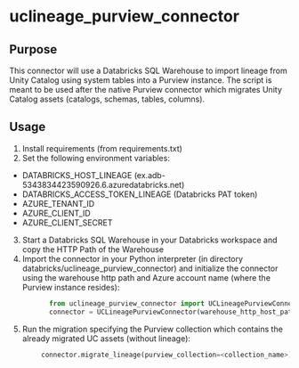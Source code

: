 # uclineage_purview_connector

## Purpose

This connector will use a Databricks SQL Warehouse to import lineage from Unity Catalog using system tables into a Purview instance. The script is meant to be used after the native Purview connector which migrates Unity Catalog assets (catalogs, schemas, tables, columns).

## Usage

1) Install requirements (from requirements.txt)
2) Set the following environment variables:
  - DATABRICKS_HOST_LINEAGE (ex.adb-5343834423590926.6.azuredatabricks.net)
  - DATABRICKS_ACCESS_TOKEN_LINEAGE (Databricks PAT token)
  - AZURE_TENANT_ID
  - AZURE_CLIENT_ID
  - AZURE_CLIENT_SECRET

3) Start a Databricks SQL Warehouse in your Databricks workspace and copy the HTTP Path of the Warehouse
4) Import the connector in your Python interpreter (in directory databricks/uclineage_purview_connector) and initialize the connector using the warehouse http path and Azure account name (where the Purview instance resides):
```python          
          from uclineage_purview_connector import UCLineagePurviewConnector
          connector = UCLineagePurviewConnector(warehouse_http_host_path=<warehouse_http_host_path>, azure_account_name=<azure_account_name>)
```
5) Run the migration specifying the Purview collection which contains the already migrated UC assets (without lineage):
```python
        connector.migrate_lineage(purview_collection=<collection_name>)
```
